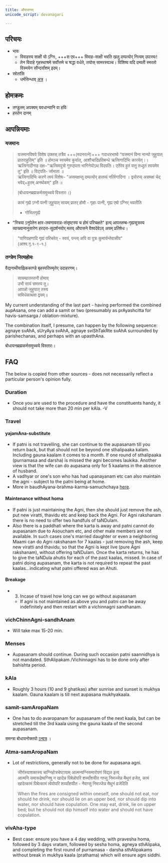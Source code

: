 ```yaml
---
title: औपासनम्
unicode_script: devanagari

---
```

## परिचयः
- भावः
  - विवाहस्य साक्षी यो ऽग्निः, +++स एव+++ विवाह-साक्षी भवति खलु दम्पत्योर् नित्यम् उपास्यः!
  - तेन विवाहे गृहस्थाश्रमे सर्वोत्तमे च श्रद्धा वर्धते, तयोस् सामरस्यञ्च। विशिष्य यदि दम्पती स्मरतो विस्मयेन सौन्दर्यांशम् इदम्।
- स्रोतांसि
  - धर्मसिन्धाव् [अत्र](https://archive.org/details/DHARMASINDHU/page/n253) ।

<div class="js_include" includetitle="true" newlevelforh1="2" unfilled url="../../angAni/agni-raxA/"></div>  

## होमक्रमः
- तण्डुलम् अपक्वम् यवधान्यानि वा हविः
- हस्तेन दानम्


## आपन्नियमाः
### यजमानः
> यजमानविषये विशेष उक्तस् तत्रैव +++(मदनरत्ने)+++ गदाधरभाष्ये “यजमानं विना नान्यो जुहुयात् प्रातराहुतिम्" इति ॥ होमञ्च स्वयमेव कुर्यात्, आशौचादिप्रतिबन्धे ऋत्विगादिभिः कारयेत्।। ऋत्विगादीनाह दक्षः-"ऋत्विवपुत्रो गुरुद्घता भागिनेयोऽथ विदपतिः। एतैरेव हुतं यत्तु तध्दुतं स्वयमेव तु" इति ॥ विट्पति- र्जामाता ॥  
> ऋत्विगादिभिः करणे त्वयं विशेषः- "असमक्षन्तु दम्पत्योर् हातव्यं नर्त्विगादिना । द्वयोरप्य् असमक्षं चेद् भवेद्+हुतम् अनर्थकम्" इति ॥
>  
> (बोधायनब्रह्मकर्मसमुच्चये विस्तारः।)

> कामं गृह्ये ऽग्नौ पत्नी जुहुयात् सायम् प्रातर् होमौ - गृहाः पत्नी, गृह्य एषो ऽग्निर् भवतीति  
> - गोभिलगृह्ये

- "स्त्रिया ऽनुपेतेन क्षार-लवणावरान्न-संसृष्टस्य च होमं परिचक्षते" इत्य् आपस्तम्ब-गृह्यसूत्रस्य व्याख्यानानुसारेण हरदत्त-सुदर्शनयोर् मतय् औपासने वैश्वदेवेऽय् अयम् प्रतिषेधः।

> "पाणिग्रहणादि गृह्यं परिचरेत् - स्वयं, पन्त्य् अपि वा पुत्रः कुमार्यन्तेवासीव"  
> (आश्व.गृ.१-९-१.)

### तन्त्रेण नित्यहोमः
वैद्यनाथीयाह्निककाण्डे बृहस्पतिस्मृतेर् उदाहरणम्।

> सायम्प्रातस्तनौ होमाव्  
> उभौ सायं समस्य तु।  
> आपन्नो जुहुयात् तस्य  
> समिधेकाथवा द्वयम्॥

My current understanding of the last part - having performed the combined aupAsana, one can add a samit or two (presumably as prAyashcitta for havis-samsarga / oblation-mixture).

The combination itself, I presume, can happen by the following sequence: agnaye svAhA, sUryAya svAhA, agnaye sviShTakRte svAhA surrounded by parishechanas, and perhaps with an upasthAna.

बोधायनब्रह्मकर्मसमुच्चये विस्तारः। 

## FAQ
The below is copied from other sources - does not necessarily reflect a particular person's opinion fully.

### Duration
- Once you are used to the procedure and have the constituents handy, it should not take more than 20 min per kAla. -V

### Travel
#### yajamAna-substitute
- If  patni is not travelling, she can continue to the aupasanam till you return back, but that should not be beyond one sthalipaaka kalam. Including gauna kaalam it comes to a month.  If one round of sthalipaaka (purnamasa and darsha) is missed the agni becomes laukika. Another view is that the wife can do aupasana only for 5 kaalams in the absence of husband.
- A vadhyar or one's son who has had upanayanam etc can also maintain the agni - subject to the patni being at home.
- More in baudhAyana-brahma-karma-samuchchaya [here](/vedAH_yajuH/taittirIyam/sUtram/baudhAyanaH/brahma-karma-samuchchayaH/2_saMskArakANDam/53_aupAsanopayogiviShayAH).

#### Maintenance without homa
- If patni is just maintaining the Agni, then she should just remove the ash, put new viratti, thavidu etc and keep back the Agni.  For Agni rakshanam there is no need to offer two handfuls of taNDulam.
- Also there is a paddhati where the karta is away and patni cannot do aupasanam due to Asoucham etc, and other male members are not available. In such cases one's married daughter or even a neighboring Maami can do Agni rakshanam for 7 kaalas - just removing the ash, keep new viratti and thavidu, so that the Agni is kept live (pure Agni rakshanam), without offering taNDulam. Once the karta returns, he has to give the taNDula ahutis for each of the past kaalas, missed. In case of patni doing aupasanam, the karta is not required to repeat the past kaalas...indicating what patni offered was an Ahuti.



#### Breakage
- 3. Incase of travel how long can we go without aupasanam
  - If agni is not maintained as above you and patni can be away indefinitely and then restart with a vichinnagni sandhanam.

### vichChinnAgni-sandhAnam
- Will take max 15-20 min.

### Menses
- Aupasanam should continue. During such occasion patni saannidhya is not mandated. SthAlipakam /Vichinnagni has to be done only after bahishta period.

### kAla
- Roughly 3 hours (10 and 9 ghatikas) after sunrise and sunset is mukhya kaalam. Gauna kaalam is till next aupasana mukhyakaala.

### samit-samAropaNam
- One has to do avaropanam for aupasanam of the next kaala, but can be stretched till the 3rd kaala using the gauna kaala of the second aupasanam.

समन्त्रा बोधायनोक्तयो [ऽन्यत्र](/vedAH_yajuH/taittirIyam/sUtram/baudhAyanaH/gRhyam/karmANi/samAropaNam/) । 


### Atma-samAropaNam
- Lot of restrictions, generally not to be done for aupasana agni.

> जीर्णस्याशक्तस्य चाग्निहोत्रचेष्टायाम् आत्मन्यग्निसमारोपणं विद्यत इत्य्  
> आत्मनि समारूढेष्वग्निषु न खादेन्न पिबेन्नोपरि शय्याँशयीत नाप्सु निमज्जेन्न मैथुनं व्रजेत्, कामं खादेत्कामं पिबेत्कामं त्वेवोपरि शय्याँशयीत - नैवाप्सु निमज्जेन्न मैथुनं व्रजेदिति
> 
> When the fires are consigned within oneself, one should not eat, nor should he drink, nor should lie on an upper bed, nor should dip into water, nor should have copulation. One may eat, drink, lie on upper bed; but he should not dip himself into water and should not have copulation.

### vivAha-type
- Best case: ensure you have a 4 day wedding, with pravesha homa, followed by 3 days vratam, followed by sesha homa, agneya sthAlipaka, and completing the first round of purnamasa - darsha sthAlipakams without break in mukhya kaala (prathama) which will ensure agni siddhi.